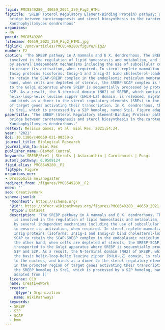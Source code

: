 ```yaml
---
figid: PMC8549280__40659_2021_359_Fig2_HTML
figtitle: 'SREBP (Sterol Regulatory Element-Binding Protein) pathway: a regulatory
  bridge between carotenogenesis and sterol biosynthesis in the carotenogenic yeast
  Xanthophyllomyces dendrorhous'
organisms:
- NA
pmcid: PMC8549280
filename: 40659_2021_359_Fig2_HTML.jpg
figlink: /pmc/articles/PMC8549280/figure/Fig2/
number: F2
caption: 'The SREBP pathway in A mammals and B X. dendrorhous. The SREBP pathway is
  involved in the regulation of lipid homeostasis and metabolism, and is regulated
  by several independent mechanisms including the use of subcellular compartmentalization
  to ensure its activation, when required. In sterol-replete mammalian cells, the
  Insig proteins (isoforms: Insig-1 and Insig-2) bind cholesterol-loaded protein SCAP
  to retain the SCAP-SREBP complex in the endoplasmic reticulum membrane. On the other
  hand, when cells are depleted of sterols, the SREBP-SCAP complex is transported
  to the Golgi apparatus where SREBP is sequentially processed by proteases S1P and
  S2P. As a result, the N-terminal domain (NH2) of SREBP, which contains the basic
  helix-loop-helix leucine zipper (bHLH-LZ) domain, is released, migrates to the nucleus,
  and binds as a dimer to the sterol regulatory elements (SREs) in the promoter region
  of target genes activating their transcription. In X. dendrorhous, the SREBP homolog
  is Sre1, which is processed by a S2P homolog, named Stp1. Figure adapted from []'
papertitle: 'The SREBP (Sterol Regulatory Element-Binding Protein) pathway: a regulatory
  bridge between carotenogenesis and sterol biosynthesis in the carotenogenic yeast
  Xanthophyllomyces dendrorhous.'
reftext: Melissa Gómez, et al. Biol Res. 2021;54:34.
year: '2021'
doi: 10.1186/s40659-021-00359-x
journal_title: Biological Research
journal_nlm_ta: Biol Res
publisher_name: BioMed Central
keywords: SREBP/Sre1 | Sterols | Astaxanthin | Carotenoids | Fungi
automl_pathway: 0.9509124
figid_alias: PMC8549280__F2
figtype: Figure
organisms_ner:
- Drosophila melanogaster
redirect_from: /figures/PMC8549280__F2
ndex: ''
seo: CreativeWork
schema-jsonld:
  '@context': https://schema.org/
  '@id': https://pfocr.wikipathways.org/figures/PMC8549280__40659_2021_359_Fig2_HTML.html
  '@type': Dataset
  description: 'The SREBP pathway in A mammals and B X. dendrorhous. The SREBP pathway
    is involved in the regulation of lipid homeostasis and metabolism, and is regulated
    by several independent mechanisms including the use of subcellular compartmentalization
    to ensure its activation, when required. In sterol-replete mammalian cells, the
    Insig proteins (isoforms: Insig-1 and Insig-2) bind cholesterol-loaded protein
    SCAP to retain the SCAP-SREBP complex in the endoplasmic reticulum membrane. On
    the other hand, when cells are depleted of sterols, the SREBP-SCAP complex is
    transported to the Golgi apparatus where SREBP is sequentially processed by proteases
    S1P and S2P. As a result, the N-terminal domain (NH2) of SREBP, which contains
    the basic helix-loop-helix leucine zipper (bHLH-LZ) domain, is released, migrates
    to the nucleus, and binds as a dimer to the sterol regulatory elements (SREs)
    in the promoter region of target genes activating their transcription. In X. dendrorhous,
    the SREBP homolog is Sre1, which is processed by a S2P homolog, named Stp1. Figure
    adapted from []'
  license: CC0
  name: CreativeWork
  creator:
    '@type': Organization
    name: WikiPathways
  keywords:
  - SREBP
  - S2P
  - SCAP
  - bmm
---
```


